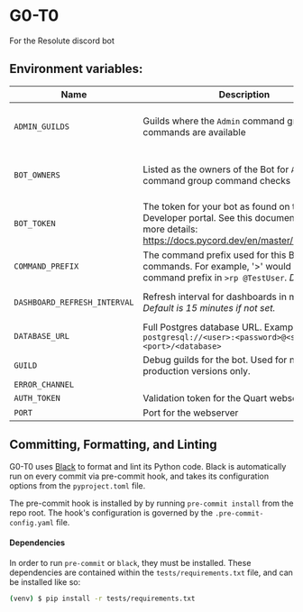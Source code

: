 # G0-T0
For the Resolute discord bot

## Environment variables:
| Name                         | Description                                                                                                                                              | Used by/for                        | Required |
|------------------------------|----------------------------------------------------------------------------------------------------------------------------------------------------------|------------------------------------|----------|
| `ADMIN_GUILDS`               | Guilds where the `Admin` command group commands are available                                                                                            | DEV Team for command restrictions  | No       |
| `BOT_OWNERS`                 | Listed as the owners of the Bot for `Admin` command group command checks                                                                                 | DEV Team for command checks        | No       | 
| `BOT_TOKEN`                  | The token for your bot as found on the Discord Developer portal. See this documentation for more details: https://docs.pycord.dev/en/master/discord.html | Connections to Discord API         | **Yes**  |   
| `COMMAND_PREFIX`             | The command prefix used for this Bot's commands. For example, '>' would be the command prefix in `>rp @TestUser`. *Default is `>`*                       | Non-slash command prefix           | **Yes**  |
| `DASHBOARD_REFRESH_INTERVAL` | Refresh interval for dashboards in minutes. *Default is 15 minutes if not set.*                                                                          | `Dashboards` cog for task interval | No       |
| `DATABASE_URL`               | Full Postgres database URL. Example: `postgresql://<user>:<password>@<server>:<port>/<database>`                                                         | Connection to DB                   | **Yes**  |
| `GUILD`                      | Debug guilds for the bot. Used for non-production versions only.                                                                                         | Guild IDs for debugging            | No       |
| `ERROR_CHANNEL`              | 
| `AUTH_TOKEN`                 | Validation token for the Quart webservices                                                                                                               | Quart                               | No      |
| `PORT`                       | Port for the webserver                                                                                                                                   | Quart                               | No      |  

## Committing, Formatting, and Linting

G0-T0 uses [Black](https://black.readthedocs.io/) to format and lint its Python code.
Black is automatically run on every commit via pre-commit hook, and takes its configuration options from the `pyproject.toml` file.

The pre-commit hook is installed by by running `pre-commit install` from the repo root.
The hook's configuration is governed by the `.pre-commit-config.yaml` file.

#### Dependencies

In order to run `pre-commit` or `black`, they must be installed.
These dependencies are contained within the `tests/requirements.txt` file, and can be installed like so:

```bash
(venv) $ pip install -r tests/requirements.txt
```